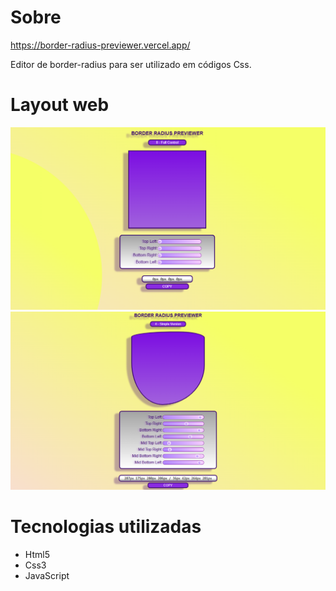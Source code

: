 # Sobre
https://border-radius-previewer.vercel.app/

Editor de border-radius para ser utilizado em códigos Css.

# Layout web
![web 1](https://github.com/Lucas-Woibau/Border-Radius-Previewer/blob/master/public/styles/four%20values.png?raw=true) ![web 2](https://github.com/Lucas-Woibau/Border-Radius-Previewer/blob/master/public/styles/eight%20values.png?raw=true)

# Tecnologias utilizadas
- Html5
- Css3
- JavaScript
